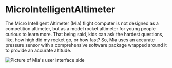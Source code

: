 # MicroIntelligentAltimeter

The Micro Intelligent Altimeter (Mia) flight computer is not designed as a competition altimeter, but as a model rocket altimeter for young people curious to learn more.
That being said, kids can ask the hardest questions, like, how high did my rocket go, or how fast? So, Mia uses an accurate pressure sensor with a comprehensive software package wrapped around it to provide an accurate altitude.



![Picture of Mia's user interface side](images/MiaHostConnectMac.png")




